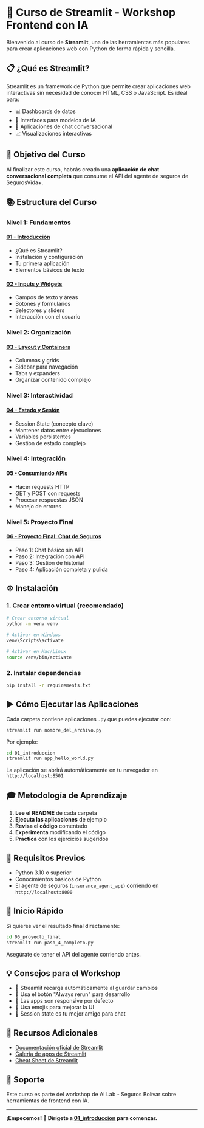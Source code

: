 # 🚀 Curso de Streamlit - Workshop Frontend con IA

Bienvenido al curso de **Streamlit**, una de las herramientas más populares para crear aplicaciones web con Python de forma rápida y sencilla.

## 📋 ¿Qué es Streamlit?

Streamlit es un framework de Python que permite crear aplicaciones web interactivas sin necesidad de conocer HTML, CSS o JavaScript. Es ideal para:

- 📊 Dashboards de datos
- 🤖 Interfaces para modelos de IA
- 💬 Aplicaciones de chat conversacional
- 📈 Visualizaciones interactivas

## 🎯 Objetivo del Curso

Al finalizar este curso, habrás creado una **aplicación de chat conversacional completa** que consume el API del agente de seguros de SegurosVida+.

## 📚 Estructura del Curso

### **Nivel 1: Fundamentos**

#### [01 - Introducción](./01_introduccion/)
- ¿Qué es Streamlit?
- Instalación y configuración
- Tu primera aplicación
- Elementos básicos de texto

#### [02 - Inputs y Widgets](./02_inputs_y_widgets/)
- Campos de texto y áreas
- Botones y formularios
- Selectores y sliders
- Interacción con el usuario

### **Nivel 2: Organización**

#### [03 - Layout y Containers](./03_layout_y_containers/)
- Columnas y grids
- Sidebar para navegación
- Tabs y expanders
- Organizar contenido complejo

### **Nivel 3: Interactividad**

#### [04 - Estado y Sesión](./04_estado_y_sesion/)
- Session State (concepto clave)
- Mantener datos entre ejecuciones
- Variables persistentes
- Gestión de estado complejo

### **Nivel 4: Integración**

#### [05 - Consumiendo APIs](./05_consumiendo_apis/)
- Hacer requests HTTP
- GET y POST con requests
- Procesar respuestas JSON
- Manejo de errores

### **Nivel 5: Proyecto Final**

#### [06 - Proyecto Final: Chat de Seguros](./06_proyecto_final/)
- Paso 1: Chat básico sin API
- Paso 2: Integración con API
- Paso 3: Gestión de historial
- Paso 4: Aplicación completa y pulida

## ⚙️ Instalación

### 1. Crear entorno virtual (recomendado)

```bash
# Crear entorno virtual
python -m venv venv

# Activar en Windows
venv\Scripts\activate

# Activar en Mac/Linux
source venv/bin/activate
```

### 2. Instalar dependencias

```bash
pip install -r requirements.txt
```

## ▶️ Cómo Ejecutar las Aplicaciones

Cada carpeta contiene aplicaciones `.py` que puedes ejecutar con:

```bash
streamlit run nombre_del_archivo.py
```

Por ejemplo:
```bash
cd 01_introduccion
streamlit run app_hello_world.py
```

La aplicación se abrirá automáticamente en tu navegador en `http://localhost:8501`

## 🎓 Metodología de Aprendizaje

1. **Lee el README** de cada carpeta
2. **Ejecuta las aplicaciones** de ejemplo
3. **Revisa el código** comentado
4. **Experimenta** modificando el código
5. **Practica** con los ejercicios sugeridos

## 📝 Requisitos Previos

- Python 3.10 o superior
- Conocimientos básicos de Python
- El agente de seguros (`insurance_agent_api`) corriendo en `http://localhost:8000`

## 🚀 Inicio Rápido

Si quieres ver el resultado final directamente:

```bash
cd 06_proyecto_final
streamlit run paso_4_completo.py
```

Asegúrate de tener el API del agente corriendo antes.

## 💡 Consejos para el Workshop

- 🔄 Streamlit recarga automáticamente al guardar cambios
- 🐛 Usa el botón "Always rerun" para desarrollo
- 📱 Las apps son responsive por defecto
- 🎨 Usa emojis para mejorar la UI
- 💾 Session state es tu mejor amigo para chat

## 📖 Recursos Adicionales

- [Documentación oficial de Streamlit](https://docs.streamlit.io/)
- [Galería de apps de Streamlit](https://streamlit.io/gallery)
- [Cheat Sheet de Streamlit](https://cheat-sheet.streamlit.app/)

## 🤝 Soporte

Este curso es parte del workshop de AI Lab - Seguros Bolívar sobre herramientas de frontend con IA.

---

**¡Empecemos! 🎉 Dirígete a [01_introduccion](./01_introduccion/) para comenzar.**
